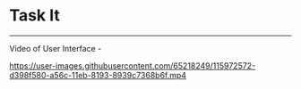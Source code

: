 <h1>Task It</h1>
<hr>
Video of User Interface - 
<br>

https://user-images.githubusercontent.com/65218249/115972572-d398f580-a56c-11eb-8193-8939c7368b6f.mp4

